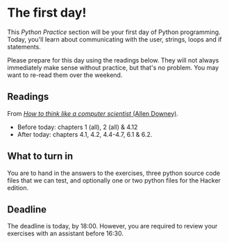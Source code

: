 # The first day!

This *Python Practice* section will be your first day of Python programming. Today, you'll learn about communicating with the user, strings, loops and if statements.

Please prepare for this day using the readings below. They will not always immediately make sense without practice, but that's no problem. You may want to re-read them over the weekend.

## Readings

From [*How to think like a computer scientist* (Allen Downey)](http://www.greenteapress.com/thinkpython/html/index.html).

* Before today: chapters 1 (all), 2 (all) & 4.12
* After today: chapters 4.1, 4.2, 4.4-4.7, 6.1 & 6.2.

## What to turn in

You are to hand in the answers to the exercises, three python source code files that we can test, and optionally one or two python files for the Hacker edition.

## Deadline

The deadline is today, by 18:00. However, you are required to review your exercises with an assistant before 16:30. 
